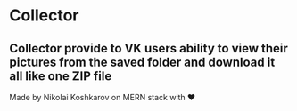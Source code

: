 # Collector
## Collector provide to VK users ability to view their pictures from the saved folder and download it all like one ZIP file
Made by Nikolai Koshkarov on MERN stack with ❤